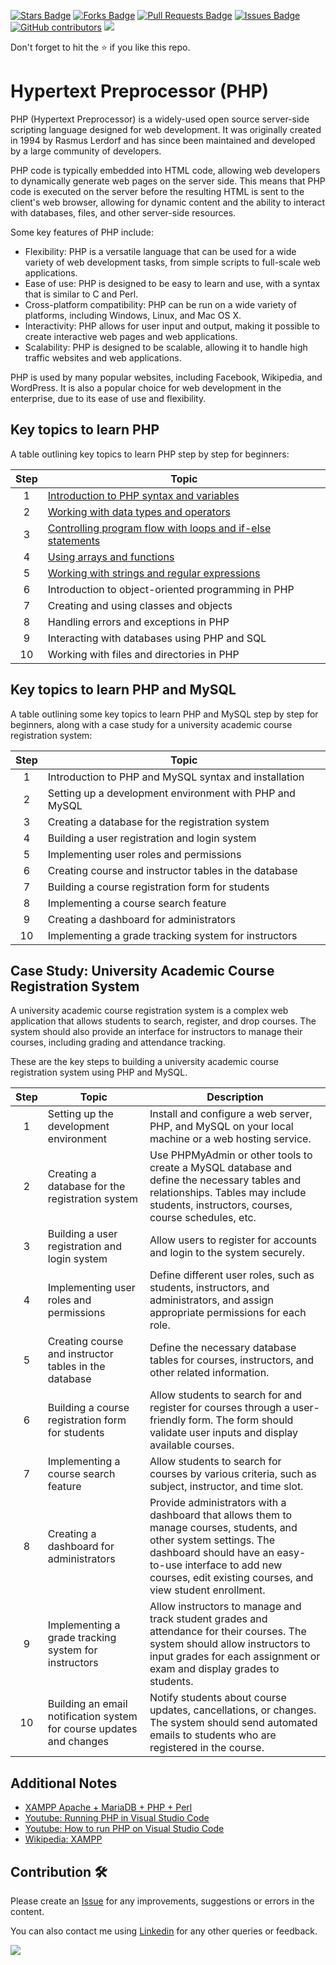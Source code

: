 <a href="https://github.com/drshahizan/learn-php/stargazers"><img src="https://img.shields.io/github/stars/drshahizan/learn-php" alt="Stars Badge"/></a>
<a href="https://github.com/drshahizan/learn-php/network/members"><img src="https://img.shields.io/github/forks/drshahizan/learn-php" alt="Forks Badge"/></a>
<a href="https://github.com/drshahizan/learn-php/pulls"><img src="https://img.shields.io/github/issues-pr/drshahizan/learn-php" alt="Pull Requests Badge"/></a>
<a href="https://github.com/drshahizan/learn-php/issues"><img src="https://img.shields.io/github/issues/drshahizan/learn-php" alt="Issues Badge"/></a>
<a href="https://github.com/drshahizan/learn-php/graphs/contributors"><img alt="GitHub contributors" src="https://img.shields.io/github/contributors/drshahizan/learn-php?color=2b9348"></a>
![](https://visitor-badge.glitch.me/badge?page_id=drshahizan/learn-php)

Don't forget to hit the :star: if you like this repo.

# Hypertext Preprocessor (PHP)

PHP (Hypertext Preprocessor) is a widely-used open source server-side scripting language designed for web development. It was originally created in 1994 by Rasmus Lerdorf and has since been maintained and developed by a large community of developers.

PHP code is typically embedded into HTML code, allowing web developers to dynamically generate web pages on the server side. This means that PHP code is executed on the server before the resulting HTML is sent to the client's web browser, allowing for dynamic content and the ability to interact with databases, files, and other server-side resources.

Some key features of PHP include:

- Flexibility: PHP is a versatile language that can be used for a wide variety of web development tasks, from simple scripts to full-scale web applications.
- Ease of use: PHP is designed to be easy to learn and use, with a syntax that is similar to C and Perl.
- Cross-platform compatibility: PHP can be run on a wide variety of platforms, including Windows, Linux, and Mac OS X.
- Interactivity: PHP allows for user input and output, making it possible to create interactive web pages and web applications.
- Scalability: PHP is designed to be scalable, allowing it to handle high traffic websites and web applications.

PHP is used by many popular websites, including Facebook, Wikipedia, and WordPress. It is also a popular choice for web development in the enterprise, due to its ease of use and flexibility.

## Key topics to learn PHP
A table outlining key topics to learn PHP step by step for beginners:

| Step | Topic |
|:----:|------------------------------------------------|
| 1 | [Introduction to PHP syntax and variables](mod01/01-syntax.md) |
| 2 | [Working with data types and operators](mod01/02-data-operator.md)  |
| 3 | [Controlling program flow with loops and if-else statements](mod01/03-loop.md)  |
| 4 | [Using arrays and functions](mod01/04-array.md)  |
| 5 | [Working with strings and regular expressions](mod01/05-string.md) |
| 6 | Introduction to object-oriented programming in PHP |
| 7 | Creating and using classes and objects |
| 8 | Handling errors and exceptions in PHP |
| 9 | Interacting with databases using PHP and SQL |
| 10 | Working with files and directories in PHP |

## Key topics to learn PHP and MySQL

A table outlining some key topics to learn PHP and MySQL step by step for beginners, along with a case study for a university academic course registration system:

| Step | Topic                                                   |
|:----:|---------------------------------------------------------|
| 1 | Introduction to PHP and MySQL syntax and installation    |
| 2 | Setting up a development environment with PHP and MySQL  |
| 3 | Creating a database for the registration system          |
| 4 | Building a user registration and login system            |
| 5 | Implementing user roles and permissions                  |
| 6 | Creating course and instructor tables in the database    |
| 7 | Building a course registration form for students         |
| 8 | Implementing a course search feature                      |
| 9 | Creating a dashboard for administrators                   |
| 10 | Implementing a grade tracking system for instructors      |

## Case Study: University Academic Course Registration System

A university academic course registration system is a complex web application that allows students to search, register, and drop courses. The system should also provide an interface for instructors to manage their courses, including grading and attendance tracking.

These are the key steps to building a university academic course registration system using PHP and MySQL.

| Step | Topic | Description |
|:----:|------|------|
| 1 | Setting up the development environment | Install and configure a web server, PHP, and MySQL on your local machine or a web hosting service.|
| 2 | Creating a database for the registration system | Use PHPMyAdmin or other tools to create a MySQL database and define the necessary tables and relationships. Tables may include students, instructors, courses, course schedules, etc.|
| 3 | Building a user registration and login system | Allow users to register for accounts and login to the system securely.|
| 4 | Implementing user roles and permissions | Define different user roles, such as students, instructors, and administrators, and assign appropriate permissions for each role.|
| 5 | Creating course and instructor tables in the database | Define the necessary database tables for courses, instructors, and other related information.|
| 6 | Building a course registration form for students | Allow students to search for and register for courses through a user-friendly form. The form should validate user inputs and display available courses. |
| 7 | Implementing a course search feature | Allow students to search for courses by various criteria, such as subject, instructor, and time slot.|
| 8 | Creating a dashboard for administrators | Provide administrators with a dashboard that allows them to manage courses, students, and other system settings. The dashboard should have an easy-to-use interface to add new courses, edit existing courses, and view student enrollment.|
| 9 | Implementing a grade tracking system for instructors | Allow instructors to manage and track student grades and attendance for their courses. The system should allow instructors to input grades for each assignment or exam and display grades to students.|
| 10 | Building an email notification system for course updates and changes |Notify students about course updates, cancellations, or changes. The system should send automated emails to students who are registered in the course.|

## Additional Notes
- [XAMPP Apache + MariaDB + PHP + Perl](https://www.apachefriends.org/index.html)
- [Youtube: Running PHP in Visual Studio Code](https://youtu.be/4vKJMLXGirw)
- [Youtube: How to run PHP on Visual Studio Code](https://youtu.be/begPcGfAwzY)
- [Wikipedia: XAMPP](https://en.wikipedia.org/wiki/XAMPP)

## Contribution 🛠️
Please create an [Issue](https://github.com/drshahizan/learn-php/issues) for any improvements, suggestions or errors in the content.

You can also contact me using [Linkedin](https://www.linkedin.com/in/drshahizan/) for any other queries or feedback.

![](https://visitor-badge.glitch.me/badge?page_id=drshahizan)
